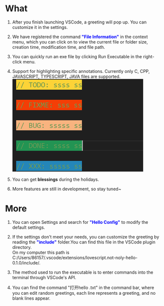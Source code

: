 # What

1. After you finish launching VSCode, a greeting will pop up. You can customize it in the settings.

2. We have registered the command <font color="blue">**"File Information"**</font> in the context menu, which you can click on to view the current file or folder size, creation time, modification time, and file path.

3. You can quickly run an exe file by clicking Run Executable in the right-click menu.

4. Support for highlighting specific annotations. Currently only C, CPP, JAVASCRIPT, TYPESCRIPT, JAVA files are supported.
![example](resources/pictures/exp1.png "example")

5. You can get **blessings** during the holidays.

6. More features are still in development, so stay tuned~

# More

1. You can open Settings and search for <font color="blue">**"Hello Config"**</font> to modify the default settings.

2. If the settings don't meet your needs, you can customize the greeting by reading the <font color="blue">**"include"**</font> folder.You can find this file in the VSCode plugin directory.</br>On my computer this path is C:/Users/86157/.vscode/extensions/lovescript.not-noly-hello-0.1.0/include/.

3. The method used to run the executable is to enter commands into the terminal through VSCode's API.

4. You can find the command "打开hello .txt" in the command bar, where you can edit random greetings, each line represents a greeting, and no blank lines appear.

